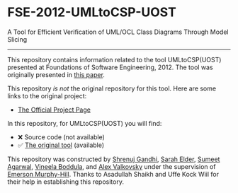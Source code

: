 # FSE-2012-UMLtoCSP-UOST
A Tool for Efficient Verification of UML/OCL Class Diagrams Through Model Slicing

***

This repository contains information related to the tool UMLtoCSP(UOST) presented at Foundations of Software Engineering, 2012. The tool was originally presented in [this paper](http://dl.acm.org/citation.cfm?id=2393596.2393639&coll=DL&dl=GUIDE&CFID=544907474&CFTOKEN=96283854).

This repository _is not_ the original repository for this tool. Here are some links to the original project:
* [The Official Project Page](http://asadshaikh.com/UMLtoCSP_UOST/)

In this repository, for UMLtoCSP(UOST) you will find:
* :x: Source code (not available)
* :white_check_mark: [The original tool](http://asadshaikh.com/UMLtoCSP_UOST/download.html) (available)

This repository was constructed by [Shrenuj Gandhi](https://github.com/shrenujgandhi), [Sarah Elder](https://github.com/seelder), [Sumeet Agarwal](https://github.com/sumeet29), [Vineela Boddula](https://github.com/boddulavineela), and [Alex Valkovsky](https://github.com/avalkovsky) under the supervision of [Emerson Murphy-Hill](https://github.com/CaptainEmerson). Thanks to Asadullah Shaikh and Uffe Kock Wiil for their help in establishing this repository.
